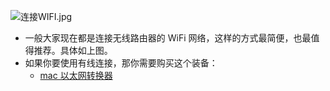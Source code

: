 ![连接WIFI.jpg](https://openfilecdn.upupmo.com/upupmo-article/mac/basic/mac-system-1-connetc-wifi.png)

- 一般大家现在都是连接无线路由器的 WiFi 网络，这样的方式最简便，也最值得推荐。具体如上图。
- 如果你要使用有线连接，那你需要购买这个装备：
    - [mac 以太网转换器](http://search.jd.com/Search?keyword=mac以太网转接器&enc=utf-8&cu=true&utm_source=ads.union.jd.com&utm_medium=tuiguang&utm_campaign=t_248690136_&utm_term=1cf25a7daea1467cbe49ea0bfccc3764-p_276666007&abt=3)